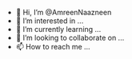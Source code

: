 - 👋 Hi, I’m @AmreenNaazneen
- 👀 I’m interested in ...
- 🌱 I’m currently learning ...
- 💞️ I’m looking to collaborate on ...
- 📫 How to reach me ...

<!---
AmreenNaazneen/AmreenNaazneen is a ✨ special ✨ repository because its `README.md` (this file) appears on your GitHub profile.
You can click the Preview link to take a look at your changes.
--->
